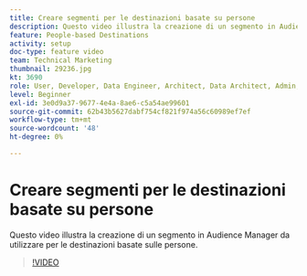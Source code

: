 ```yaml
---
title: Creare segmenti per le destinazioni basate su persone
description: Questo video illustra la creazione di un segmento in Audience Manager da utilizzare per le destinazioni basate sulle persone.
feature: People-based Destinations
activity: setup
doc-type: feature video
team: Technical Marketing
thumbnail: 29236.jpg
kt: 3690
role: User, Developer, Data Engineer, Architect, Data Architect, Admin, Leader
level: Beginner
exl-id: 3e0d9a37-9677-4e4a-8ae6-c5a54ae99601
source-git-commit: 62b43b5627dabf754cf821f974a56c60989ef7ef
workflow-type: tm+mt
source-wordcount: '48'
ht-degree: 0%

---
```


# Creare segmenti per le destinazioni basate su persone

Questo video illustra la creazione di un segmento in Audience Manager da utilizzare per le destinazioni basate sulle persone.

>[!VIDEO](https://video.tv.adobe.com/v/36257/?quality=12&captions=ita)
